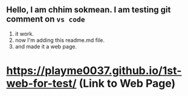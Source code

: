 ## Hello, I am chhim sokmean. I am testing git comment on `vs code`
1. it work.
2. now I'm adding this readme.md file.
3. and made it a web page.
# https://playme0037.github.io/1st-web-for-test/ (Link to Web Page)